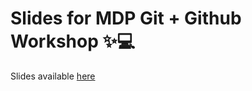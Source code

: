 # Slides for MDP Git + Github Workshop ✨💻

Slides available [here](https://rose-water.github.io/mdp-git-workshop/)
